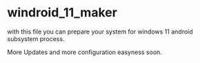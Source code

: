 # windroid_11_maker


with this file you can prepare your system for windows 11 android subsystem process.



More Updates and more configuration easyness soon.
